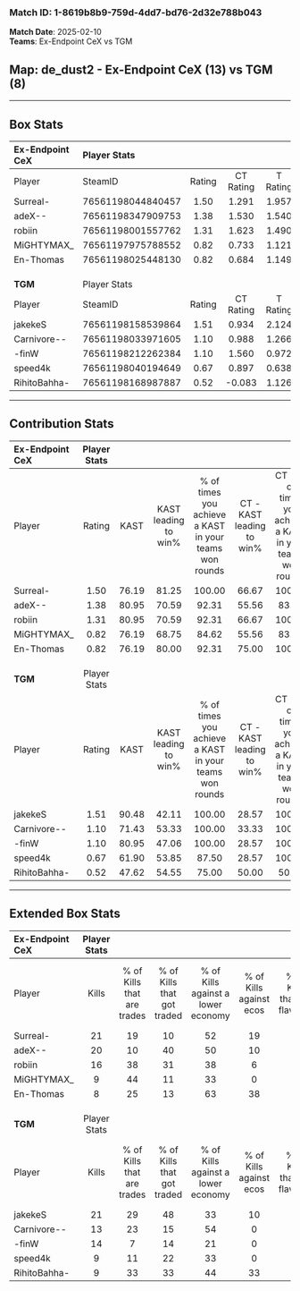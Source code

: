 ### Match ID: 1-8619b8b9-759d-4dd7-bd76-2d32e788b043  
**Match Date**: 2025-02-10  
**Teams**: Ex-Endpoint CeX vs TGM  

## **Map**: de_dust2 - Ex-Endpoint CeX (13) vs TGM (8)  
---  

## Box Stats  

| **Ex-Endpoint CeX** | Player Stats      |        |           |          |       |      |       |         |        |      |     |
| :- | :- | :-: | :-: | :-: | :-: | :-: | :-: | :-: | :-: | :-: | :-: |
| Player              | SteamID           | Rating | CT Rating | T Rating | KAST  | ADR  | Kills | Assists | Deaths | K/D  | HS% |
| Surreal-            | 76561198044840457 |  1.50  |   1.291   |  1.957   | 76.19 | 98.4 |  21   |    7    |   13   | 1.62 | 71  |
| adeX--              | 76561198347909753 |  1.38  |   1.530   |  1.540   | 80.95 | 93.3 |  20   |    3    |   16   | 1.25 | 30  |
| robiin              | 76561198001557762 |  1.31  |   1.623   |  1.490   | 80.95 | 95.3 |  16   |    6    |   13   | 1.23 | 62  |
| MiGHTYMAX_          | 76561197975788552 |  0.82  |   0.733   |  1.121   | 76.19 | 38.6 |   9   |    3    |   12   | 0.75 | 55  |
| En-Thomas           | 76561198025448130 |  0.82  |   0.684   |  1.149   | 76.19 | 61.5 |   8   |    6    |   14   | 0.57 | 50  |
|                     |                   |        |           |          |       |      |       |         |        |      |     |
|                     |                   |        |           |          |       |      |       |         |        |      |     |
|                     |                   |        |           |          |       |      |       |         |        |      |     |
| **TGM**             | Player Stats      |        |           |          |       |      |       |         |        |      |     |
| Player              | SteamID           | Rating | CT Rating | T Rating | KAST  | ADR  | Kills | Assists | Deaths | K/D  | HS% |
| jakekeS             | 76561198158539864 |  1.51  |   0.934   |  2.124   | 90.48 | 99.8 |  21   |    8    |   17   | 1.24 | 57  |
| Carnivore--         | 76561198033971605 |  1.10  |   0.988   |  1.266   | 71.43 | 82.4 |  13   |    4    |   12   | 1.08 | 84  |
| -finW               | 76561198212262384 |  1.10  |   1.560   |  0.972   | 80.95 | 73.1 |  14   |    3    |   15   | 0.93 | 50  |
| speed4k             | 76561198040194649 |  0.67  |   0.897   |  0.638   | 61.90 | 55.1 |   9   |    4    |   16   | 0.56 | 55  |
| RihitoBahha-        | 76561198168987887 |  0.52  |  -0.083   |  1.126   | 47.62 | 46.6 |   9   |    0    |   16   | 0.56 | 55  |
---  

## Contribution Stats  

| **Ex-Endpoint CeX** | Player Stats |       |                      |                                                        |                           |                                                             |                          |                                                            |
| :- | :-: | :-: | :-: | :-: | :-: | :-: | :-: | :-: |
| Player              |    Rating    | KAST  | KAST leading to win% | % of times you achieve a KAST in your teams won rounds | CT - KAST leading to win% | CT - % of times you achieve a KAST in your teams won rounds | T - KAST leading to win% | T - % of times you achieve a KAST in your teams won rounds |
| Surreal-            |     1.50     | 76.19 |        81.25         |                         100.00                         |           66.67           |                           100.00                            |          100.00          |                           100.00                           |
| adeX--              |     1.38     | 80.95 |        70.59         |                         92.31                          |           55.56           |                            83.33                            |          87.50           |                           100.00                           |
| robiin              |     1.31     | 80.95 |        70.59         |                         92.31                          |           66.67           |                           100.00                            |          75.00           |                           85.71                            |
| MiGHTYMAX_          |     0.82     | 76.19 |        68.75         |                         84.62                          |           55.56           |                            83.33                            |          85.71           |                           85.71                            |
| En-Thomas           |     0.82     | 76.19 |        80.00         |                         92.31                          |           75.00           |                           100.00                            |          85.71           |                           85.71                            |
|                     |              |       |                      |                                                        |                           |                                                             |                          |                                                            |
|                     |              |       |                      |                                                        |                           |                                                             |                          |                                                            |
|                     |              |       |                      |                                                        |                           |                                                             |                          |                                                            |
| **TGM**             | Player Stats |       |                      |                                                        |                           |                                                             |                          |                                                            |
| Player              |    Rating    | KAST  | KAST leading to win% | % of times you achieve a KAST in your teams won rounds | CT - KAST leading to win% | CT - % of times you achieve a KAST in your teams won rounds | T - KAST leading to win% | T - % of times you achieve a KAST in your teams won rounds |
| jakekeS             |     1.51     | 90.48 |        42.11         |                         100.00                         |           28.57           |                           100.00                            |          50.00           |                           100.00                           |
| Carnivore--         |     1.10     | 71.43 |        53.33         |                         100.00                         |           33.33           |                           100.00                            |          66.67           |                           100.00                           |
| -finW               |     1.10     | 80.95 |        47.06         |                         100.00                         |           28.57           |                           100.00                            |          60.00           |                           100.00                           |
| speed4k             |     0.67     | 61.90 |        53.85         |                         87.50                          |           28.57           |                           100.00                            |          83.33           |                           83.33                            |
| RihitoBahha-        |     0.52     | 47.62 |        54.55         |                         75.00                          |           50.00           |                            50.00                            |          55.56           |                           83.33                            |
---  

## Extended Box Stats  

| **Ex-Endpoint CeX** | Player Stats |                            |                            |                                    |                         |                              |                                 |        |                             |                                     |                          |                               |                            |
| :- | :-: | :-: | :-: | :-: | :-: | :-: | :-: | :-: | :-: | :-: | :-: | :-: | :-: |
| Player              |    Kills     | % of Kills that are trades | % of Kills that got traded | % of Kills against a lower economy | % of Kills against ecos | % of Kills that are flawless | % of Kills that are close duels | Deaths | % of Deaths that get traded | % of Deaths against a lower economy | % of Deaths against ecos | % of Deaths that are flawless | % of Deaths that are close |
| Surreal-            |      21      |             19             |             10             |                 52                 |           19            |              52              |                0                |   13   |             23              |                 23                  |            0             |              77               |             8              |
| adeX--              |      20      |             10             |             40             |                 50                 |           10            |              85              |                5                |   16   |             38              |                 31                  |            6             |              75               |             0              |
| robiin              |      16      |             38             |             31             |                 38                 |            6            |              94              |                6                |   13   |             23              |                 23                  |            0             |              31               |             0              |
| MiGHTYMAX_          |      9       |             44             |             11             |                 33                 |            0            |              56              |               11                |   12   |             33              |                 25                  |            0             |              67               |             0              |
| En-Thomas           |      8       |             25             |             13             |                 63                 |           38            |              88              |                0                |   14   |             29              |                 21                  |            0             |              50               |             7              |
|                     |              |                            |                            |                                    |                         |                              |                                 |        |                             |                                     |                          |                               |                            |
|                     |              |                            |                            |                                    |                         |                              |                                 |        |                             |                                     |                          |                               |                            |
|                     |              |                            |                            |                                    |                         |                              |                                 |        |                             |                                     |                          |                               |                            |
| **TGM**             | Player Stats |                            |                            |                                    |                         |                              |                                 |        |                             |                                     |                          |                               |                            |
| Player              |    Kills     | % of Kills that are trades | % of Kills that got traded | % of Kills against a lower economy | % of Kills against ecos | % of Kills that are flawless | % of Kills that are close duels | Deaths | % of Deaths that get traded | % of Deaths against a lower economy | % of Deaths against ecos | % of Deaths that are flawless | % of Deaths that are close |
| jakekeS             |      21      |             29             |             48             |                 33                 |           10            |              67              |                0                |   17   |             24              |                 29                  |            0             |              76               |             6              |
| Carnivore--         |      13      |             23             |             15             |                 54                 |            0            |              38              |                0                |   12   |             17              |                 17                  |            0             |              42               |             8              |
| -finW               |      14      |             7              |             14             |                 21                 |            0            |              71              |                7                |   15   |             33              |                 27                  |            7             |              73               |             7              |
| speed4k             |      9       |             11             |             22             |                 33                 |            0            |              33              |               11                |   16   |             19              |                 25                  |            0             |              81               |             0              |
| RihitoBahha-        |      9       |             33             |             33             |                 44                 |           33            |              67              |                0                |   16   |             13              |                 25                  |            0             |              69               |             0              |
